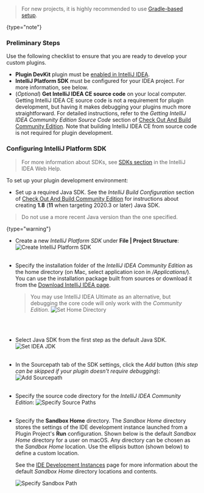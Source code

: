 [//]: # (title: Setting Up a Development Environment)

<!-- Copyright 2000-2022 JetBrains s.r.o. and other contributors. Use of this source code is governed by the Apache 2.0 license that can be found in the LICENSE file. -->

> For new projects, it is highly recommended to use [Gradle-based setup](getting_started.md).
>
{type="note"}

### Preliminary Steps

Use the following checklist to ensure that you are ready to develop your custom plugins.
- **Plugin DevKit** plugin must be [enabled in IntelliJ IDEA](https://www.jetbrains.com/help/idea/managing-plugins.html).
- **IntelliJ Platform SDK** must be configured for your IDEA project.
  For more information, see below.
- (_Optional_) **Get IntelliJ IDEA CE source code** on your local computer.
  Getting IntelliJ IDEA CE source code is not a requirement for plugin development, but having it makes debugging your plugins much more straightforward.
  For detailed instructions, refer to the _Getting IntelliJ IDEA Community Edition Source Code_ section of [Check Out And Build Community Edition](upsource:///README.md).
  Note that building IntelliJ IDEA CE from source code is not required for plugin development.

### Configuring IntelliJ Platform SDK

> For more information about SDKs, see [SDKs section](https://www.jetbrains.com/help/idea/working-with-sdks.html) in the IntelliJ IDEA Web Help.

To set up your plugin development environment:

* Set up a required Java SDK.
  See the _IntelliJ Build Configuration_ section of [Check Out And Build Community Edition](upsource:///README.md) for instructions about creating **1.8** (**11** when targeting 2020.3 or later) Java SDK.

> Do not use a more recent Java version than the one specified.
>
{type="warning"}

* Create a new *IntelliJ Platform SDK* under **File \| Project Structure**:
  ![Create IntelliJ Platform SDK](create_intellij_idea_sdk.png)
  <br/>
  <br/>
* Specify the installation folder of the *IntelliJ IDEA Community Edition* as the home directory (on Mac, select application icon in _/Applications/_).
  You can use the installation package built from sources or download it from the [Download IntelliJ IDEA page](https://www.jetbrains.com/idea/download/).
  > You may use IntelliJ IDEA Ultimate as an alternative, but debugging the core code will only work with the *Community Edition*.
  ![Set Home Directory](set_home_directory.png)
  <br/>
  <br/>
* Select Java SDK from the first step as the default Java SDK.
  ![Set IDEA JDK](set_java_sdk.png)
  <br/>
  <br/>
* In the Sourcepath tab of the SDK settings, click the *Add* button (_this step can be skipped if your plugin doesn't require debugging_):
  ![Add Sourcepath](add_sourcepath.png)
  <br/>
  <br/>
* Specify the source code directory for the *IntelliJ IDEA Community Edition*:
  ![Specify Source Paths](community_sources_directory.png)
  <br/>
  <br/>
* Specify the **Sandbox Home** directory.
  The *Sandbox Home* directory stores the settings of the IDE development instance launched from a Plugin Project's **Run** configuration.
  Shown below is the default *Sandbox Home* directory for a user on macOS.
  Any directory can be chosen as the *Sandbox Home* location.
  Use the ellipsis button (shown below) to define a custom location.

  See the [IDE Development Instances](ide_development_instance.md) page for more information about the default *Sandbox Home* directory locations and contents.

  ![Specify Sandbox Path](plugins-sandbox.png)
